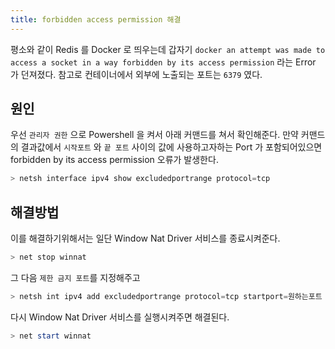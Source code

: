 ```yaml
---
title: forbidden access permission 해결
---
```


평소와 같이 Redis 를 Docker 로 띄우는데 갑자기 `docker an attempt was made to access a socket in a way forbidden by its access permission` 라는 Error 가 던져졌다. 참고로 컨테이너에서 외부에 노출되는 포트는 `6379` 였다.

## 원인
우선 `관리자 권한` 으로 Powershell 을 켜서 아래 커맨드를 쳐서 확인해준다. 만약 커맨드의 결과값에서 `시작포트` 와 `끝 포트` 사이의 값에 사용하고자하는 Port 가 포함되어있으면 forbidden by its access permission 오류가 발생한다.

```powershell
> netsh interface ipv4 show excludedportrange protocol=tcp
```

## 해결방법
 이를 해결하기위해서는 일단 Window Nat Driver 서비스를 종료시켜준다.

```powershell
> net stop winnat
```


그 다음 `제한 금지 포트`를 지정해주고

```powershell
> netsh int ipv4 add excludedportrange protocol=tcp startport=원하는포트 numberofports=1
```


다시 Window Nat Driver 서비스를 실행시켜주면 해결된다.

```powershell
> net start winnat
```

